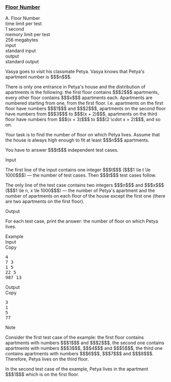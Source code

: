 <h3><a href="https://codeforces.com/contest/1426/problem/A" target="_blank" rel="noopener noreferrer">Floor Number</a></h3>

<div class="header"><div class="title">A. Floor Number</div><div class="time-limit"><div class="property-title">time limit per test</div>1 second</div><div class="memory-limit"><div class="property-title">memory limit per test</div>256 megabytes</div><div class="input-file input-standard"><div class="property-title">input</div>standard input</div><div class="output-file output-standard"><div class="property-title">output</div>standard output</div></div><div><p>Vasya goes to visit his classmate Petya. Vasya knows that Petya's apartment number is $$$n$$$. </p><p>There is only one entrance in Petya's house and the distribution of apartments is the following: the first floor contains $$$2$$$ apartments, every other floor contains $$$x$$$ apartments each. Apartments are numbered starting from one, from the first floor. I.e. apartments on the first floor have numbers $$$1$$$ and $$$2$$$, apartments on the second floor have numbers from $$$3$$$ to $$$(x + 2)$$$, apartments on the third floor have numbers from $$$(x + 3)$$$ to $$$(2 \cdot x + 2)$$$, and so on.</p><p>Your task is to find the number of floor on which Petya lives. Assume that the house is always high enough to fit at least $$$n$$$ apartments.</p><p>You have to answer $$$t$$$ independent test cases.</p></div><div class="input-specification"><div class="section-title">Input</div><p>The first line of the input contains one integer $$$t$$$ ($$$1 \le t \le 1000$$$) — the number of test cases. Then $$$t$$$ test cases follow.</p><p>The only line of the test case contains two integers $$$n$$$ and $$$x$$$ ($$$1 \le n, x \le 1000$$$) — the number of Petya's apartment and the number of apartments on each floor of the house except the first one (there are two apartments on the first floor).</p></div><div class="output-specification"><div class="section-title">Output</div><p>For each test case, print the answer: the number of floor on which Petya lives.</p></div><div class="sample-tests"><div class="section-title">Example</div><div class="sample-test"><div class="input"><div class="title">Input<div title="Copy" data-clipboard-target="#id0004070135109838957" id="id007198289212824664" class="input-output-copier">Copy</div></div><pre id="id0004070135109838957">4
7 3
1 5
22 5
987 13
</pre></div><div class="output"><div class="title">Output<div title="Copy" data-clipboard-target="#id00021552767448044574" id="id004299562963770809" class="input-output-copier">Copy</div></div><pre id="id00021552767448044574">3
1
5
77
</pre></div></div></div><div class="note"><div class="section-title">Note</div><p>Consider the first test case of the example: the first floor contains apartments with numbers $$$1$$$ and $$$2$$$, the second one contains apartments with numbers $$$3$$$, $$$4$$$ and $$$5$$$, the third one contains apartments with numbers $$$6$$$, $$$7$$$ and $$$8$$$. Therefore, Petya lives on the third floor.</p><p>In the second test case of the example, Petya lives in the apartment $$$1$$$ which is on the first floor.</p></div>